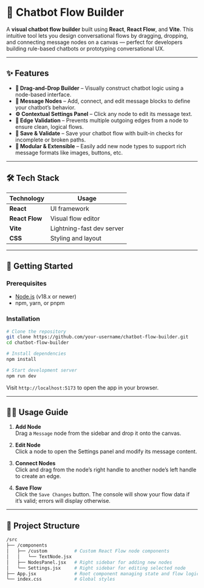 # 🤖 Chatbot Flow Builder

A **visual chatbot flow builder** built using **React**, **React Flow**, and **Vite**. This intuitive tool lets you design conversational flows by dragging, dropping, and connecting message nodes on a canvas — perfect for developers building rule-based chatbots or prototyping conversational UX.


---

## ✨ Features

- **🔧 Drag-and-Drop Builder** – Visually construct chatbot logic using a node-based interface.
- **🧱 Message Nodes** – Add, connect, and edit message blocks to define your chatbot’s behavior.
- **⚙️ Contextual Settings Panel** – Click any node to edit its message text.
- **🔗 Edge Validation** – Prevents multiple outgoing edges from a node to ensure clean, logical flows.
- **💾 Save & Validate** – Save your chatbot flow with built-in checks for incomplete or broken paths.
- **🧩 Modular & Extensible** – Easily add new node types to support rich message formats like images, buttons, etc.

---

## 🛠️ Tech Stack

| Technology    | Usage                     |
|---------------|---------------------------|
| **React**     | UI framework              |
| **React Flow**| Visual flow editor        |
| **Vite**      | Lightning-fast dev server |
| **CSS**       | Styling and layout        |

---

## 🚀 Getting Started

### Prerequisites

- [Node.js](https://nodejs.org/) (v18.x or newer)
- npm, yarn, or pnpm

### Installation

```bash
# Clone the repository
git clone https://github.com/your-username/chatbot-flow-builder.git
cd chatbot-flow-builder

# Install dependencies
npm install

# Start development server
npm run dev
```

Visit `http://localhost:5173` to open the app in your browser.

---

## 🧑‍💻 Usage Guide

1. **Add Node**  
   Drag a `Message` node from the sidebar and drop it onto the canvas.

2. **Edit Node**  
   Click a node to open the Settings panel and modify its message content.

3. **Connect Nodes**  
   Click and drag from the node’s right handle to another node’s left handle to create an edge.

4. **Save Flow**  
   Click the `Save Changes` button. The console will show your flow data if it’s valid; errors will display otherwise.

---

## 📁 Project Structure

```bash
/src
├── /components
│   ├── /custom          # Custom React Flow node components
│   │   └── TextNode.jsx
│   ├── NodesPanel.jsx   # Right sidebar for adding new nodes
│   └── Settings.jsx     # Right sidebar for editing selected node
├── App.jsx              # Root component managing state and flow logic
└── index.css            # Global styles
```

